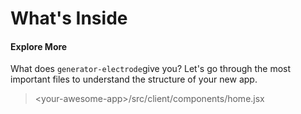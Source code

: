 # What's Inside

#### Explore More

What does `generator-electrode`give you? Let's go through the most important files to understand the structure of your new app.

> &lt;your-awesome-app&gt;/src/client/components/home.jsx



